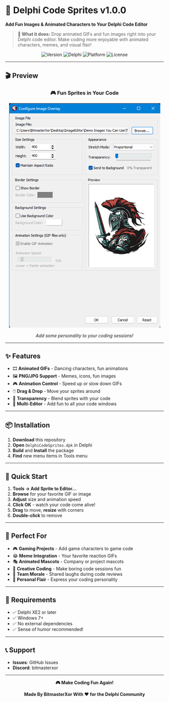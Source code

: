 # 🎨 Delphi Code Sprites v1.0.0
**Add Fun Images & Animated Characters to Your Delphi Code Editor**

> **🎯 What it does:** Drop animated GIFs and fun images right into your Delphi code editor. Make coding more enjoyable with animated characters, memes, and visual flair!

<div align="center">

![Version](https://img.shields.io/badge/Version-1.0.0-blue?style=for-the-badge)
![Delphi](https://img.shields.io/badge/Delphi-XE2%2B-red?style=for-the-badge)
![Platform](https://img.shields.io/badge/Platform-Windows-green?style=for-the-badge)
![License](https://img.shields.io/badge/License-Open%20Source-orange?style=for-the-badge)

</div>

---

## 🎬 Preview

<div align="center">

### 🎮 **Fun Sprites in Your Code**
![Code Sprites Preview](preview.png)

*Add some personality to your coding sessions!*

</div>

---

## ✨ Features

- 🎞️ **Animated GIFs** - Dancing characters, fun animations
- 🖼️ **PNG/JPG Support** - Memes, icons, fun images
- 🎮 **Animation Control** - Speed up or slow down GIFs
- 🖱️ **Drag & Drop** - Move your sprites around
- 👻 **Transparency** - Blend sprites with your code
- 🎯 **Multi-Editor** - Add fun to all your code windows

---

## 📦 Installation

1. **Download** this repository
2. **Open** `DelphiCodeSprites.dpk` in Delphi
3. **Build** and **Install** the package
4. **Find** new menu items in Tools menu

---

## 🚀 Quick Start

1. **Tools → Add Sprite to Editor...**
2. **Browse** for your favorite GIF or image
3. **Adjust** size and animation speed
4. **Click OK** - watch your code come alive!
5. **Drag** to move, **resize** with corners
6. **Double-click** to remove

---

## 🎯 Perfect For

- 🎮 **Gaming Projects** - Add game characters to game code
- 😂 **Meme Integration** - Your favorite reaction GIFs
- 🎭 **Animated Mascots** - Company or project mascots
- 🎨 **Creative Coding** - Make boring code sessions fun
- 🎉 **Team Morale** - Shared laughs during code reviews
- 🚀 **Personal Flair** - Express your coding personality

---

## 🔧 Requirements

- ✅ Delphi XE2 or later
- ✅ Windows 7+
- ✅ No external dependencies
- ✅ Sense of humor recommended!

---

## 📞 Support

- **Issues**: GitHub Issues
- **Discord**: bitmasterxor

---

<div align="center">

**🎮 Make Coding Fun Again!**

**Made By BitmasterXor With ❤️ for the Delphi Community**

</div>
